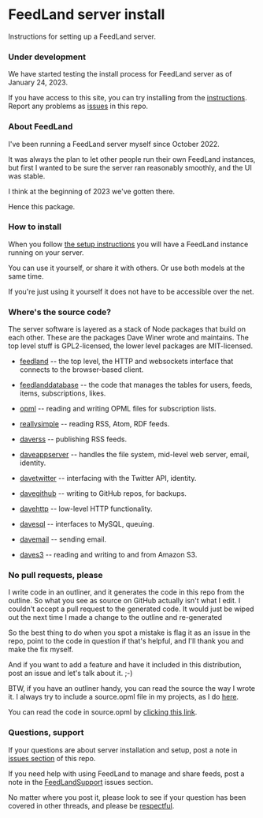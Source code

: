 # FeedLand server install

Instructions for setting up a FeedLand server.

### Under development

We have started testing the install process for FeedLand server as of January 24, 2023. 

If you have access to this site, you can try installing from the <a href="https://github.com/scripting/feedlandInstall/blob/main/docs/setup.md">instructions</a>. Report any problems as <a href="https://github.com/scripting/feedlandInstall/issues">issues</a> in this repo. 

### About FeedLand

I've been running a FeedLand server myself since October 2022. 

It was always the plan to let other people run their own FeedLand instances, but first I wanted to be sure the server ran reasonably smoothly, and the UI was stable. 

I think at the beginning of 2023 we've gotten there. 

Hence this package.

### How to install

When you follow <a href="https://github.com/scripting/feedlandInstall/blob/main/docs/setup.md">the setup instructions</a> you will have a FeedLand instance running on your server.

You can use it yourself, or share it with others. Or use both models at the same time. 

If you're just using it yourself it does not have to be accessible over the net. 

### Where's the source code?

The server software is layered as a stack of Node packages that build on each other. These are the packages Dave Winer wrote and maintains. The top level stuff is GPL2-licensed, the lower level packages are MIT-licensed. 

* <a href="https://github.com/scripting/feedland">feedland</a> -- the top level, the HTTP and websockets interface that connects to the browser-based client.

* <a href="https://github.com/scripting/feedland/tree/main/database">feedlanddatabase</a> -- the code that manages the tables for users, feeds, items, subscriptions, likes. 

* <a href="https://github.com/scripting/opml">opml</a> -- reading and writing OPML files for subscription lists. 

* <a href="https://github.com/scripting/reallysimple">reallysimple</a> -- reading RSS, Atom, RDF feeds. 

* <a href="https://github.com/scripting/rss">daverss</a> -- publishing RSS feeds.

* <a href="https://github.com/scripting/appServer">daveappserver</a> -- handles the file system, mid-level web server, email, identity.

* <a href="https://github.com/scripting/twitter">davetwitter</a> -- interfacing with the Twitter API, identity.

* <a href="https://github.com/scripting/github">davegithub</a> -- writing to GitHub repos, for backups. 

* <a href="https://github.com/scripting/http">davehttp</a> -- low-level HTTP functionality.

* <a href="https://github.com/scripting/sql">davesql</a> -- interfaces to MySQL, queuing. 

* <a href="https://github.com/scripting/mail">davemail</a> -- sending email.

* <a href="https://github.com/scripting/s3">daves3</a> -- reading and writing to and from Amazon S3.

### No pull requests, please

I write code in an outliner, and it generates the code in this repo from the outline. So what you see as source on GitHub actually isn't what I edit. I couldn't accept a pull request to the generated code. It would just be wiped out the next time I made a change to the outline and re-generated

So the best thing to do when you spot a mistake is flag it as an issue in the repo, point to the code in question if that's helpful, and I'll thank you and make the fix myself.

And if you want to add a feature and have it included in this distribution, post an issue and let's talk about it. ;-)

BTW, if you have an outliner handy, you can read the source the way I wrote it. I always try to include a source.opml file in my projects, as I do <a href="https://github.com/scripting/feedlandInstall/blob/main/source.opml">here</a>. 

You can read the code in source.opml by <a href="http://gitsourcereader.opml.org/?repo=http">clicking this link</a>.

### Questions, support

If your questions are about server installation and setup, post a note in <a href="https://github.com/scripting/feedlandInstall/issues">issues section</a> of this repo. 

If you need help with using FeedLand to manage and share feeds, post a note in the <a href="https://github.com/scripting/feedlandSupport/issues">FeedLandSupport</a> issues section.

No matter where you post it, please look to see if your question has been covered in other threads, and please be <a href="http://guidelines.scripting.com/">respectful</a>. 

